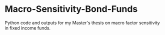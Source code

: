 # Macro-Sensitivity-Bond-Funds
Python code and outputs for my Master's thesis on macro factor sensitivity in fixed income funds.
